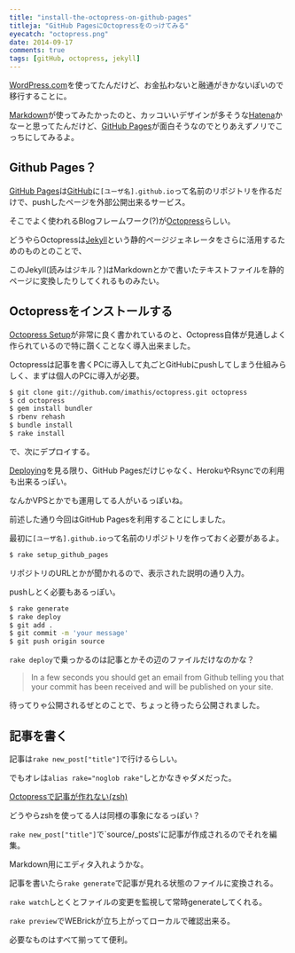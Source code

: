 ```yaml
---
title: "install-the-octopress-on-github-pages"
titleja: "GitHub PagesにOctopressをのっけてみる"
eyecatch: "octopress.png"
date: 2014-09-17
comments: true
tags: [gitHub, octopress, jekyll]
---
```

[WordPress.com](https://ja.wordpress.com/)を使ってたんだけど、お金払わないと融通がきかないぽいので移行することに。

[Markdown](http://ja.wikipedia.org/wiki/Markdown)が使ってみたかったのと、カッコいいデザインが多そうな[Hatena](http://hatenablog.com/)かなーと思ってたんだけど、[GitHub Pages](https://pages.github.com/)が面白そうなのでとりあえずノリでこっちにしてみるよ。

<!-- more -->

## Github Pages？

[GitHub Pages](https://pages.github.com/)は[GitHub](https://github.com/)に`[ユーザ名].github.io`って名前のリポジトリを作るだけで、pushしたページを外部公開出来るサービス。

そこでよく使われるBlogフレームワーク(?)が[Octopress](http://octopress.org/)らしい。

どうやらOctopressは[Jekyll](http://jekyllrb.com/)という静的ページジェネレータをさらに活用するためのものとのことで、

このJekyll(読みはジキル？)はMarkdownとかで書いたテキストファイルを静的ページに変換したりしてくれるものみたい。

## Octopressをインストールする

[Octopress Setup](http://octopress.org/docs/setup/)が非常に良く書かれているのと、Octopress自体が見通しよく作られているので特に躓くことなく導入出来ました。

Octopressは記事を書くPCに導入して丸ごとGitHubにpushしてしまう仕組みらしく、まずは個人のPCに導入が必要。

``` sh
$ git clone git://github.com/imathis/octopress.git octopress
$ cd octopress
$ gem install bundler
$ rbenv rehash
$ bundle install
$ rake install
```

で、次にデプロイする。

[Deploying](http://octopress.org/docs/deploying/)を見る限り、GitHub Pagesだけじゃなく、HerokuやRsyncでの利用も出来るっぽい。

なんかVPSとかでも運用してる人がいるっぽいね。

前述した通り今回はGitHub Pagesを利用することにしました。

最初に`[ユーザ名].github.io`って名前のリポジトリを作っておく必要があるよ。
``` sh
$ rake setup_github_pages
```

リポジトリのURLとかが聞かれるので、表示された説明の通り入力。

pushしとく必要もあるっぽい。

``` sh
$ rake generate
$ rake deploy
$ git add .
$ git commit -m 'your message'
$ git push origin source
```

`rake deploy`で乗っかるのは記事とかその辺のファイルだけなのかな？

> In a few seconds you should get an email from Github telling you that your commit has been received and will be published on your site.

待ってりゃ公開されるぜとのことで、ちょっと待ったら公開されました。

## 記事を書く

記事は`rake new_post["title"]`で行けるらしい。

でもオレは`alias rake="noglob rake"`しとかなきゃダメだった。

[Octopressで記事が作れない(zsh)](http://ackintosh.github.io/blog/2013/02/02/cant-create-post/)

どうやらzshを使ってる人は同様の事象になるっぽい？

`rake new_post["title"]`で`source/_posts'に記事が作成されるのでそれを編集。

Markdown用にエディタ入れようかな。

記事を書いたら`rake generate`で記事が見れる状態のファイルに変換される。

`rake watch`しとくとファイルの変更を監視して常時generateしてくれる。

`rake preview`でWEBrickが立ち上がってローカルで確認出来る。

必要なものはすべて揃ってて便利。
